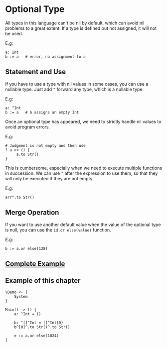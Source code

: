 # Optional Type
All types in this language can't be nil by default, which can avoid nil problems to a great extent.
If a type is defined but not assigned, it will not be used.

E.g:
```
a: Int
b := a   # error, no assignment to a
```

## Statement and Use

If you have to use a type with nil values in some cases, you can use a nullable type.
Just add `^` forward any type, which is a nullable type.

E.g:
```
a: ^Int
b := a   # b assigns an empty Int
```

Once an optional type has appeared, we need to strictly handle nil values to avoid program errors.

E.g:
```
# Judgment is not empty and then use
? a >< () {
     a.to Str()
}
```

This is cumbersome, especially when we need to execute multiple functions in succession.
We can use `^` after the expression to use them, so that they will only be executed if they are not empty.

E.g:
```
arr^.to Str()
```

## Merge Operation
If you want to use another default value when the value of the optional type is null, you can use the `id.or else(value)` function.

E.g:
```
b := a.or else(128)
```

## [Complete Example](../example.xs)

## Example of this chapter
```
\Demo <- {
    System
}

Main() -> () {
    a: ^Int = ()

    b: ^[]^Int = []^Int{0}
    b^[0]^.to Str()^.to Str()

    e := a.or else(1024)
}
```
